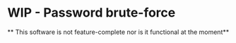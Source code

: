 # WIP - Password brute-force
** This software is not feature-complete nor is it functional at the moment**